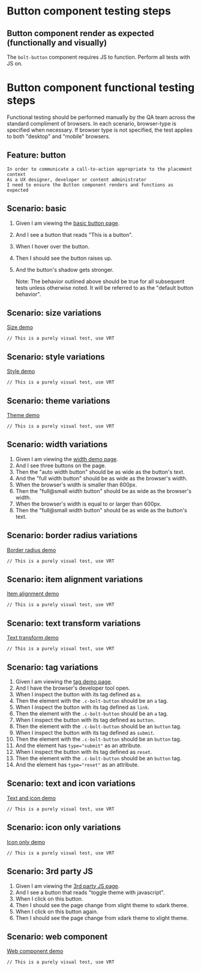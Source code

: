 # Button component testing steps

## Button component render as expected (functionally and visually)

The `bolt-button` component requires JS to function. Perform all tests with JS on.

# Button component functional testing steps

Functional testing should be performed manually by the QA team across the standard compliment of browsers. In each scenario, browser-type is specified when necessary. If browser type is not specified, the test applies to both "desktop" and "mobile" browsers.

## Feature: button

    In order to communicate a call-to-action appropriate to the placement context
    As a UX designer, developer or content administrator
    I need to ensure the Button component renders and functions as expected

## Scenario: basic

1. Given I am viewing the [basic button page](https://boltdesignsystem.com/pattern-lab/patterns/02-components-button-05-button/02-components-button-05-button.html).
2. And I see a button that reads "This is a button".
3. When I hover over the button.
4. Then I should see the button raises up.
5. And the button's shadow gets stronger.

   Note: The behavior outlined above should be true for all subsequent tests unless otherwise noted. It will be referred to as the "default button behavior".

## Scenario: size variations

[Size demo](https://boltdesignsystem.com/pattern-lab/patterns/02-components-button-10-button-size-variations/02-components-button-10-button-size-variations.html)

`// This is a purely visual test, use VRT`

## Scenario: style variations

[Style demo](https://boltdesignsystem.com/pattern-lab/patterns/02-components-button-15-button-style-variations/02-components-button-15-button-style-variations.html)

`// This is a purely visual test, use VRT`

## Scenario: theme variations

[Theme demo](https://boltdesignsystem.com/pattern-lab/patterns/02-components-button-20-button-theme-variations/02-components-button-20-button-theme-variations.html)

`// This is a purely visual test, use VRT`

## Scenario: width variations

1. Given I am viewing the [width demo page](https://boltdesignsystem.com/pattern-lab/patterns/02-components-button-25-button-width-variations/02-components-button-25-button-width-variations.html).
2. And I see three buttons on the page.
3. Then the "auto width button" should be as wide as the button's text.
4. And the "full width button" should be as wide as the browser's width.
5. When the browser's width is smaller than 600px.
6. Then the "full@small width button" should be as wide as the browser's width.
7. When the browser's width is equal to or larger than 600px.
8. Then the "full@small width button" should be as wide as the button's text.

## Scenario: border radius variations

[Border radius demo](https://boltdesignsystem.com/pattern-lab/patterns/02-components-button-30-button-border-radius-variations/02-components-button-30-button-border-radius-variations.html)

`// This is a purely visual test, use VRT`

## Scenario: item alignment variations

[Item alignment demo](https://boltdesignsystem.com/pattern-lab/patterns/02-components-button-35-button-align-variations/02-components-button-35-button-align-variations.html)

`// This is a purely visual test, use VRT`

## Scenario: text transform variations

[Text transform demo](https://boltdesignsystem.com/pattern-lab/patterns/02-components-button-40-button-transform-variations/02-components-button-40-button-transform-variations.html)

`// This is a purely visual test, use VRT`

## Scenario: tag variations

1. Given I am viewing the [tag demo page](https://boltdesignsystem.com/pattern-lab/patterns/02-components-button-45-button-tag-variations/02-components-button-45-button-tag-variations.html).
2. And I have the browser's developer tool open.
3. When I inspect the button with its tag defined as `a`.
4. Then the element with the `.c-bolt-button` should be an `a` tag.
5. When I inspect the button with its tag defined as `link`.
6. Then the element with the `.c-bolt-button` should be an `a` tag.
7. When I inspect the button with its tag defined as `button`.
8. Then the element with the `.c-bolt-button` should be an `button` tag.
9. When I inspect the button with its tag defined as `submit`.
10. Then the element with the `.c-bolt-button` should be an `button` tag.
11. And the element has `type="submit"` as an attribute.
12. When I inspect the button with its tag defined as `reset`.
13. Then the element with the `.c-bolt-button` should be an `button` tag.
14. And the element has `type="reset"` as an attribute.

## Scenario: text and icon variations

[Text and icon demo](https://boltdesignsystem.com/pattern-lab/patterns/02-components-button-50-button-with-text-and-icon/02-components-button-50-button-with-text-and-icon.html)

`// This is a purely visual test, use VRT`

## Scenario: icon only variations

[Icon only demo](https://boltdesignsystem.com/pattern-lab/patterns/02-components-button-55-button-icon-only/02-components-button-55-button-icon-only.html)

`// This is a purely visual test, use VRT`

## Scenario: 3rd party JS

1. Given I am viewing the [3rd party JS page](https://boltdesignsystem.com/pattern-lab/patterns/02-components-button-60-button-with-3rd-party-js/02-components-button-60-button-with-3rd-party-js.html).
2. And I see a button that reads "toggle theme with javascript".
3. When I click on this button.
4. Then I should see the page change from xlight theme to xdark theme.
5. When I click on this button again.
6. Then I should see the page change from xdark theme to xlight theme.

## Scenario: web component

[Web component demo](https://boltdesignsystem.com/pattern-lab/patterns/02-components-button-999-button-with-web-component/02-components-button-999-button-with-web-component.html)

`// This is a purely visual test, use VRT`
